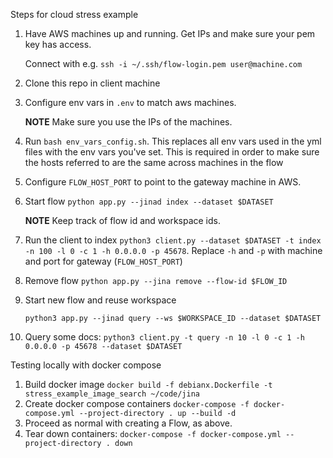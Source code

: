 Steps for cloud stress example

1. Have AWS machines up and running. Get IPs and make sure your pem key has access.
    
    Connect with e.g. `ssh -i ~/.ssh/flow-login.pem user@machine.com`

1. Clone this repo in client machine
1. Configure env vars in `.env` to match aws machines. 
   
   **NOTE** Make sure you use the IPs of the machines.

1. Run `bash env_vars_config.sh`. This replaces all env vars used in the yml files with the env vars you've set. This is required in order to make sure the hosts referred to are the same across machines in the flow
1. Configure `FLOW_HOST_PORT` to point to the gateway machine in AWS.
1. Start flow `python app.py --jinad index --dataset $DATASET`
   
    **NOTE** Keep track of flow id and workspace ids.

1. Run the client to index `python3 client.py --dataset $DATASET -t index -n 100 -l 0 -c 1 -h 0.0.0.0 -p 45678`. Replace `-h` and `-p` with machine and port for gateway (`FLOW_HOST_PORT`)
1. Remove flow `python app.py --jina remove --flow-id $FLOW_ID`
1. Start new flow and reuse workspace

    `python3 app.py --jinad query --ws $WORKSPACE_ID --dataset $DATASET`

1. Query some docs: `python3 client.py -t query -n 10 -l 0 -c 1 -h 0.0.0.0 -p 45678 --dataset $DATASET`

Testing locally with docker compose

1. Build docker image `docker build -f debianx.Dockerfile -t stress_example_image_search ~/code/jina`
1. Create docker compose containers `docker-compose -f docker-compose.yml --project-directory . up --build -d`
1. Proceed as normal with creating a Flow, as above.
1. Tear down containers: `docker-compose -f docker-compose.yml --project-directory . down`

